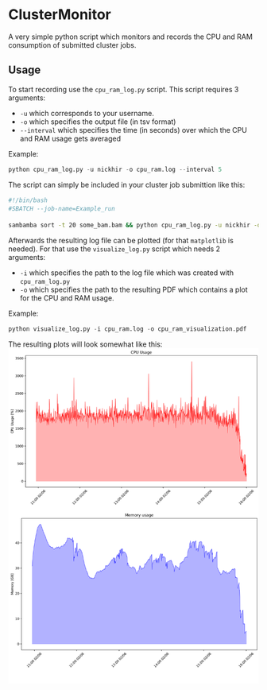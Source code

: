 # ClusterMonitor
A very simple python script which monitors and records the CPU and RAM consumption of submitted cluster jobs.

## Usage
To start recording use the `cpu_ram_log.py` script. This script requires 3 arguments:
- `-u` which corresponds to your username.
- `-o` which specifies the output file (in tsv format)
- `--interval` which specifies the time (in seconds) over which the CPU and RAM usage gets averaged

Example:
```python
python cpu_ram_log.py -u nickhir -o cpu_ram.log --interval 5
```
The script can simply be included in your cluster job submittion like this:
```bash
#!/bin/bash
#SBATCH --job-name=Example_run

sambamba sort -t 20 some_bam.bam && python cpu_ram_log.py -u nickhir -o cpu_ram.log --interval 5
```


Afterwards the resulting log file can be plotted (for that `matplotlib` is needed).
For that use the `visualize_log.py` script which needs 2 arguments: 
- `-i` which specifies the path to the log file which was created with `cpu_ram_log.py`
- `-o` which specifies the path to the resulting PDF which contains a plot for the CPU and RAM usage.


Example:
```python
python visualize_log.py -i cpu_ram.log -o cpu_ram_visualization.pdf
```

The resulting plots will look somewhat like this:
![exampleImage](example/example_image.png)